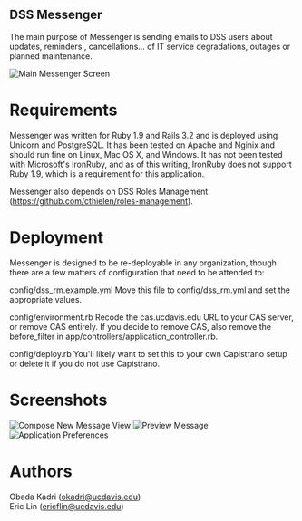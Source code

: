 ## DSS Messenger

The main purpose of Messenger is sending emails to DSS users about updates, reminders
, cancellations... of IT service degradations, outages or planned maintenance.

![Main Messenger Screen](app/assets/images/main_screen.png "Main Messenger Screen")

# Requirements

Messenger was written for Ruby 1.9 and Rails 3.2 and is deployed using Unicorn and PostgreSQL.
It has been tested on Apache and Nginix and should run fine on Linux, Mac OS X, and Windows.
It has not been tested with Microsoft's IronRuby, and as of this writing, IronRuby does not support Ruby 1.9, which is a requirement for this application.

Messenger also depends on DSS Roles Management (https://github.com/cthielen/roles-management).

# Deployment

Messenger is designed to be re-deployable in any organization, though there are a few matters of configuration that need to be attended to:

config/dss_rm.example.yml Move this file to config/dss_rm.yml and set the appropriate values.

config/environment.rb Recode the cas.ucdavis.edu URL to your CAS server, or remove CAS entirely. If you decide to remove CAS, also remove the before_filter in app/controllers/application_controller.rb.

config/deploy.rb You'll likely want to set this to your own Capistrano setup or delete it if you do not use Capistrano.

# Screenshots

![Compose New Message View](app/assets/images/new_message_screen.png "Compose New Message View")
![Preview Message](app/assets/images/preview_message_screen.png "Preview Message")
![Application Preferences](app/assets/images/preferences_screen.png "Application Preferences")

# Authors

Obada Kadri (okadri@ucdavis.edu)  
Eric Lin (ericflin@ucdavis.edu)
